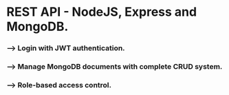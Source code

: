 # REST API - NodeJS, Express and MongoDB.

### --> Login with JWT authentication.
### --> Manage MongoDB documents with complete CRUD system.
### --> Role-based access control.


